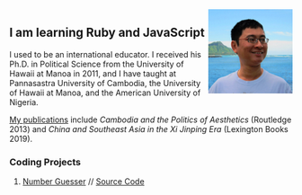 <img src="Alvin.jpg" width="150" height="150" align="right">

## I am learning Ruby and JavaScript

I used to be an international educator. I received his Ph.D. in Political Science from the University of Hawaii at Manoa in 2011, and I have taught at Pannasastra University of Cambodia, the University of Hawaii at Manoa, and the American University of Nigeria.

[My publications](https://alvinlim-writer.com/) include *Cambodia and the Politics of Aesthetics* (Routledge 2013) and *China and Southeast Asia in the Xi Jinping Era* (Lexington Books 2019).

### Coding Projects

1. [Number Guesser](https://alvinqingxing.github.io/Number-Guesser/) // [Source Code](https://github.com/alvinqingxing/Number-Guesser) 

